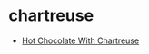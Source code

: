 # chartreuse

 * [Hot Chocolate With Chartreuse](../../index/h/hot-chocolate-with-chartreuse-201176.json)
